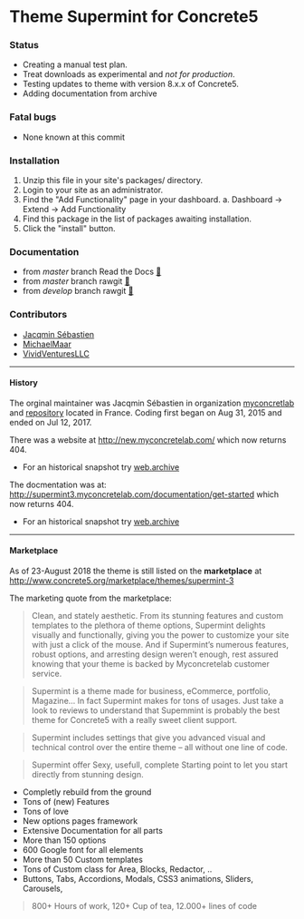 # Theme Supermint for Concrete5

### Status
* Creating a manual test plan.
* Treat downloads as experimental and *not for production*.
* Testing updates to theme with version 8.x.x of Concrete5.
* Adding documentation from archive

### Fatal bugs
* None known at this commit

### Installation
1. Unzip this file in your site's packages/ directory.
2. Login to your site as an administrator.
3. Find the "Add Functionality" page in your dashboard.
   a. Dashboard -> Extend -> Add Functionality 
4. Find this package in the list of packages awaiting installation.
5. Click the "install" button.

### Documentation
* from *master* branch Read the Docs [:link:](https://theme-supermint.readthedocs.io/en/latest/)
* from *master* branch rawgit [:link:](https://rawgit.com/VividVenturesLLC/theme_supermint/master/docs/build/html/index.html)
* from *develop* branch rawgit [:link:](https://rawgit.com/VividVenturesLLC/theme_supermint/develop/docs/build/html/index.html)

### Contributors
*  [Jacqmin Sébastien](https://github.com/myconcretelab)
*  [MichaelMaar](https://github.com/MichaelMaar/theme_supermint)
*  [VividVenturesLLC](https://github.com/VividVenturesLLC/theme_supermint)

-----

#### History

The orginal maintainer was Jacqmin Sébastien in organization [myconcretlab](https://github.com/myconcretelab) and [repository](https://github.com/myconcretelab/theme_supermint) located in France. Coding first began on Aug 31, 2015 and ended on Jul 12, 2017.

There was a website at
http://new.myconcretelab.com/
which now returns 404.

- For an historical snapshot try [web.archive](https://web.archive.org/web/20180324152300/http://new.myconcretelab.com/)

The docmentation was at:
http://supermint3.myconcretelab.com/documentation/get-started
which now returns 404.

- For an historical snapshot try [web.archive](https://web.archive.org/web/20170113174552/http://supermint3.myconcretelab.com:80/documentation/get-started)

-----
#### Marketplace
As of 23-August 2018 the theme is  still listed on the __marketplace__ at
http://www.concrete5.org/marketplace/themes/supermint-3

The marketing quote from the marketplace:

> Clean, and stately aesthetic. From its stunning features and custom templates to the plethora of theme options, Supermint delights visually and functionally, giving you the power to customize your site with just a click of the mouse. And if Supermint’s numerous features, robust options, and arresting design weren’t enough, rest assured knowing that your theme is backed by Myconcretelab customer service.

> Supermint is a theme made for business, eCommerce, portfolio, Magazine... In fact Supermint makes for tons of usages. Just take a look to reviews to understand that Supemmint is probably the best theme for Concrete5 with a really sweet client support.

> Supermint includes settings that give you advanced visual and technical control over the entire theme – all without one line of code.

> Supermint offer Sexy, usefull, complete Starting point to let you start directly from stunning design.

* Completly rebuild from the ground
* Tons of (new) Features
* Tons of love
* New options pages framework
* Extensive Documentation for all parts
* More than 150 options
* 600 Google font for all elements
* More than 50 Custom templates
* Tons of Custom class for Area, Blocks, Redactor, ..
* Buttons, Tabs, Accordions, Modals, CSS3 animations, Sliders, Carousels, 

> 800+ Hours of work, 120+ Cup of tea, 12.000+ lines of code